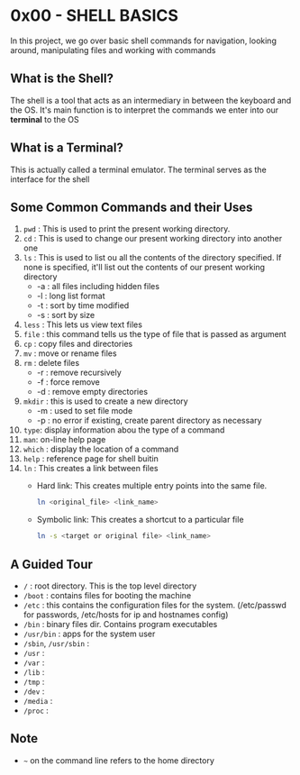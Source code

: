 # 0x00 - SHELL BASICS
In this project, we go over basic shell commands for navigation, looking around, manipulating files and working with commands

## What is the Shell?
The shell is a tool that acts as an intermediary in between the keyboard and the OS. It's main function is to interpret the commands we enter into our **terminal** to the OS
## What is a Terminal?
This is actually called a terminal emulator. The terminal serves as the interface for the shell

## Some Common Commands and their Uses
1. `pwd` : This is used to print the present working directory.
2. `cd` : This is used to change our present working directory into another one
3. `ls` : This is used to list ou all the contents of the directory specified. If none is specified, it'll list out the contents of our present working directory
   * -a : all files including hidden files
   * -l : long list format
   * -t : sort by time modified
   * -s : sort by size
4. `less` : This lets us view text files
5. `file` : this command tells us the type of file that is passed as argument
6. `cp` : copy files and directories
7. `mv` : move or rename files
8. `rm` : delete files
    * -r : remove recursively
    * -f : force remove
    * -d : remove empty directories
9. `mkdir` : this is used to create a new directory
    * -m : used to set file mode
    * -p : no error if existing, create parent directory as necessary
10. `type`: display information abou the type of a command
11. `man`: on-line help page
12. `which` : display the location of a command
13. `help` : reference page for shell buitin
14. `ln` : This creates a link between files
    * Hard link: This creates multiple entry points into the same file.

      ```bash
      ln <original_file> <link_name>
      ```
    * Symbolic link: This creates a shortcut to a particular file

      ```bash
      ln -s <target or original file> <link_name>
      ```
  ## A Guided Tour
  * `/` : root directory. This is the top level directory
  * `/boot` : contains files for booting the machine
  *  `/etc` : this contains the configuration files for the system. (/etc/passwd for passwords, /etc/hosts for ip and hostnames config)
  *  `/bin` : binary files dir. Contains program executables
  *  `/usr/bin` : apps for the system user
  *  `/sbin`, `/usr/sbin` :
  *  `/usr` :
  *  `/var` :
  *  `/lib` :
  *  `/tmp` :
  *  `/dev` :
  *  `/media` :
  *  `/proc` :


## Note
* `~` on the command line refers to the home directory
